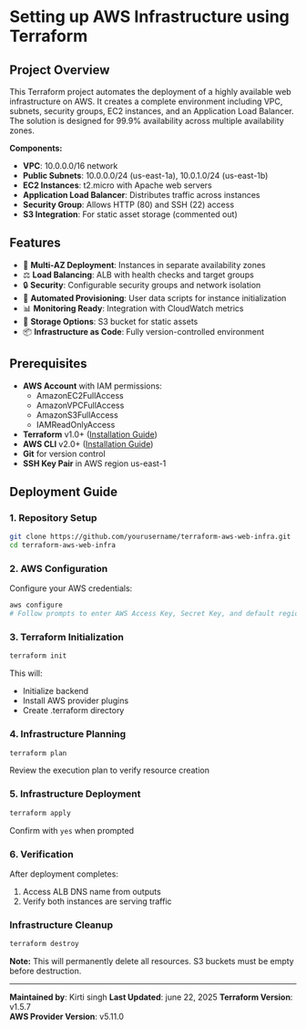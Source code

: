 # Setting up AWS Infrastructure using Terraform

## Project Overview
This Terraform project automates the deployment of a highly available web infrastructure on AWS. It creates a complete environment including VPC, subnets, security groups, EC2 instances, and an Application Load Balancer. The solution is designed for 99.9% availability across multiple availability zones.


**Components:**
- **VPC**: 10.0.0.0/16 network
- **Public Subnets**: 10.0.0.0/24 (us-east-1a), 10.0.1.0/24 (us-east-1b)
- **EC2 Instances**: t2.micro with Apache web servers
- **Application Load Balancer**: Distributes traffic across instances
- **Security Group**: Allows HTTP (80) and SSH (22) access
- **S3 Integration**: For static asset storage (commented out)

## Features
- 🚀 **Multi-AZ Deployment**: Instances in separate availability zones
- ⚖️ **Load Balancing**: ALB with health checks and target groups
- 🔒 **Security**: Configurable security groups and network isolation
- 🔄 **Automated Provisioning**: User data scripts for instance initialization
- 📊 **Monitoring Ready**: Integration with CloudWatch metrics
- 💾 **Storage Options**: S3 bucket for static assets
- 📦 **Infrastructure as Code**: Fully version-controlled environment



## Prerequisites
- **AWS Account** with IAM permissions:
  - AmazonEC2FullAccess
  - AmazonVPCFullAccess
  - AmazonS3FullAccess
  - IAMReadOnlyAccess
- **Terraform** v1.0+ ([Installation Guide](https://learn.hashicorp.com/tutorials/terraform/install-cli))
- **AWS CLI** v2.0+ ([Installation Guide](https://docs.aws.amazon.com/cli/latest/userguide/install-cliv2.html))
- **Git** for version control
- **SSH Key Pair** in AWS region us-east-1

## Deployment Guide 

### 1. Repository Setup
```bash
git clone https://github.com/yourusername/terraform-aws-web-infra.git
cd terraform-aws-web-infra
```

### 2. AWS Configuration
Configure your AWS credentials:
```bash
aws configure
# Follow prompts to enter AWS Access Key, Secret Key, and default region
```

### 3. Terraform Initialization
```bash
terraform init
```
This will:
- Initialize backend
- Install AWS provider plugins
- Create .terraform directory

### 4. Infrastructure Planning
```bash
terraform plan 
```
Review the execution plan to verify resource creation

### 5. Infrastructure Deployment
```bash
terraform apply
```
Confirm with `yes` when prompted

### 6. Verification
After deployment completes:
1. Access ALB DNS name from outputs
2. Verify both instances are serving traffic


### Infrastructure Cleanup
```bash
terraform destroy
```
**Note:** This will permanently delete all resources. S3 buckets must be empty before destruction.

---
**Maintained by**: Kirti singh
**Last Updated**: june 22, 2025
**Terraform Version**: v1.5.7  
**AWS Provider Version**: v5.11.0





